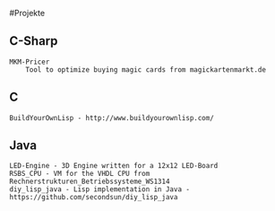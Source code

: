 #Projekte

## C-Sharp
	MKM-Pricer
		Tool to optimize buying magic cards from magickartenmarkt.de

## C 

	BuildYourOwnLisp - http://www.buildyourownlisp.com/

## Java

	LED-Engine - 3D Engine written for a 12x12 LED-Board
	RSBS_CPU - VM for the VHDL CPU from Rechnerstrukturen_Betriebssysteme_WS1314
	diy_lisp_java - Lisp implementation in Java - https://github.com/secondsun/diy_lisp_java
